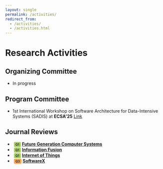 ```yaml
---
layout: single
permalink: /activities/
redirect_from: 
  - /activities/
  - /activities.html
---
```


# Research Activities

## Organizing Committee

- In progress

## Program Committee

- 1st International Workshop on Software Architecture for Data-Intensive Systems (SADIS) at **ECSA'25** [Link](https://sadis2025.smartarch.cz/index.html)

## Journal Reviews

- <span style="display:inline-block;background:#A4CF63;color:#333;font-weight:bold;font-size:10px;border-radius:3px;padding:2px 5px;margin-left:4px;">Q1</span> [**Future Generation Computer Systems**](https://www.sciencedirect.com/journal/future-generation-computer-systems)
- <span style="display:inline-block;background:#A4CF63;color:#333;font-weight:bold;font-size:10px;border-radius:3px;padding:2px 5px;margin-left:4px;">Q1</span> [**Information Fusion**](https://www.sciencedirect.com/journal/information-fusion)
- <span style="display:inline-block;background:#A4CF63;color:#333;font-weight:bold;font-size:10px;border-radius:3px;padding:2px 5px;margin-left:4px;">Q1</span> [**Internet of Things**](https://www.sciencedirect.com/journal/internet-of-things) 
- <span style="display:inline-block;background:#FBA353;color:#333;font-weight:bold;font-size:10px;border-radius:3px;padding:2px 5px;margin-left:4px;">Q3</span> [**SoftwareX**](https://www.sciencedirect.com/journal/softwarex) 


